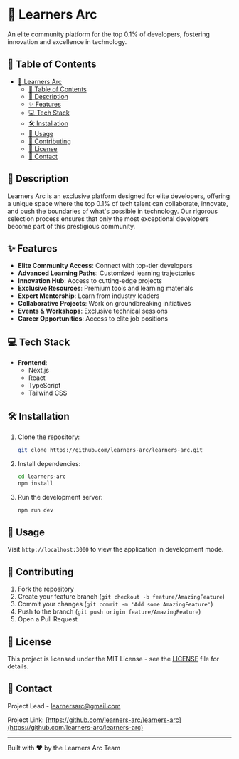 # 🚀 Learners Arc

An elite community platform for the top 0.1% of developers, fostering innovation and excellence in technology.

## 📖 Table of Contents

- [🚀 Learners Arc](#-learners-arc)
  - [📖 Table of Contents](#-table-of-contents)
  - [🎯 Description](#-description)
  - [✨ Features](#-features)
  - [💻 Tech Stack](#-tech-stack)
  - [🛠 Installation](#-installation)
  - [🚀 Usage](#-usage)
  - [🤝 Contributing](#-contributing)
  - [📄 License](#-license)
  - [📧 Contact](#-contact)

## 🎯 Description

Learners Arc is an exclusive platform designed for elite developers, offering a unique space where the top 0.1% of tech talent can collaborate, innovate, and push the boundaries of what's possible in technology. Our rigorous selection process ensures that only the most exceptional developers become part of this prestigious community.

## ✨ Features

- **Elite Community Access**: Connect with top-tier developers
- **Advanced Learning Paths**: Customized learning trajectories
- **Innovation Hub**: Access to cutting-edge projects
- **Exclusive Resources**: Premium tools and learning materials
- **Expert Mentorship**: Learn from industry leaders
- **Collaborative Projects**: Work on groundbreaking initiatives
- **Events & Workshops**: Exclusive technical sessions
- **Career Opportunities**: Access to elite job positions

## 💻 Tech Stack

- **Frontend**:
  - Next.js
  - React
  - TypeScript
  - Tailwind CSS

## 🛠 Installation

1. Clone the repository:
   ```bash
   git clone https://github.com/learners-arc/learners-arc.git
   ```

2. Install dependencies:
   ```bash
   cd learners-arc
   npm install
   ```

3. Run the development server:
   ```bash
   npm run dev
   ```

## 🚀 Usage

Visit `http://localhost:3000` to view the application in development mode.

## 🤝 Contributing

1. Fork the repository
2. Create your feature branch (`git checkout -b feature/AmazingFeature`)
3. Commit your changes (`git commit -m 'Add some AmazingFeature'`)
4. Push to the branch (`git push origin feature/AmazingFeature`)
5. Open a Pull Request

## 📄 License

This project is licensed under the MIT License - see the [LICENSE](LICENSE) file for details.

## 📧 Contact

Project Lead - [learnersarc@gmail.com](learnersarc@gmail.com)

Project Link: [https://github.com/learners-arc/learners-arc](https://github.com/learners-arc/learners-arc)

---

Built with ❤️ by the Learners Arc Team